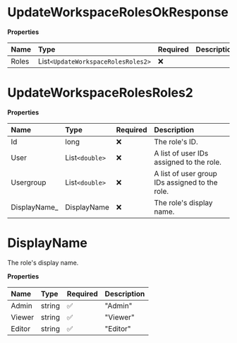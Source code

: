 # UpdateWorkspaceRolesOkResponse

**Properties**

| Name  | Type                               | Required | Description |
| :---- | :--------------------------------- | :------- | :---------- |
| Roles | List`<UpdateWorkspaceRolesRoles2>` | ❌       |             |

# UpdateWorkspaceRolesRoles2

**Properties**

| Name          | Type           | Required | Description                                    |
| :------------ | :------------- | :------- | :--------------------------------------------- |
| Id            | long           | ❌       | The role's ID.                                 |
| User          | List`<double>` | ❌       | A list of user IDs assigned to the role.       |
| Usergroup     | List`<double>` | ❌       | A list of user group IDs assigned to the role. |
| DisplayName\_ | DisplayName    | ❌       | The role's display name.                       |

# DisplayName

The role's display name.

**Properties**

| Name   | Type   | Required | Description |
| :----- | :----- | :------- | :---------- |
| Admin  | string | ✅       | "Admin"     |
| Viewer | string | ✅       | "Viewer"    |
| Editor | string | ✅       | "Editor"    |

<!-- This file was generated by liblab | https://liblab.com/ -->
